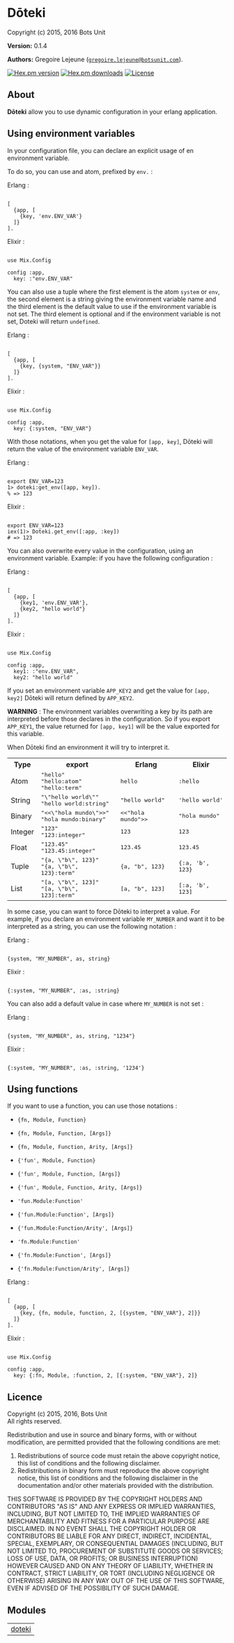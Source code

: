 

# Dōteki #

Copyright (c) 2015, 2016 Bots Unit

__Version:__ 0.1.4

__Authors:__ Gregoire Lejeune ([`gregoire.lejeune@botsunit.com`](mailto:gregoire.lejeune@botsunit.com)).

[![Hex.pm version](https://img.shields.io/hexpm/v/doteki.svg?style=flat-square)](https://hex.pm/packages/doteki)
[![Hex.pm downloads](https://img.shields.io/hexpm/dt/doteki.svg?style=flat-square)](https://hex.pm/packages/doteki)
[![License](https://img.shields.io/hexpm/l/doteki.svg?style=flat-square)](https://hex.pm/packages/doteki)


## About ##

__Dōteki__ allow you to use dynamic configuration in your erlang application.


## Using environment variables ##

In your configuration file, you can declare an explicit usage of en environment variable.

To do so, you can use and atom, prefixed by `env.` :

Erlang :

```

[
  {app, [
    {key, 'env.ENV_VAR'}
  ]}
].

```
Elixir :

```

use Mix.Config

config :app,
  key: :"env.ENV_VAR"

```

You can also use a tuple where the first element is the atom `system` or `env`,
the second element is a string giving the environment variable name and the third element is
the default value to use if the environment variable is not set. The third element is optional
and if the environment variable is not set, Doteki will return `undefined`.

Erlang :

```

[
  {app, [
    {key, {system, "ENV_VAR"}}
  ]}
].

```
Elixir :

```

use Mix.Config

config :app,
  key: {:system, "ENV_VAR"}

```

With those notations, when you get the value for `[app, key]`, Dōteki will return the value of the environment variable `ENV_VAR`.

Erlang :

```

export ENV_VAR=123
1> doteki:get_env([app, key]).
% => 123

```
Elixir :

```

export ENV_VAR=123
iex(1)> Doteki.get_env([:app, :key])
# => 123

```

You can also overwrite every value in the configuration, using an environment variable. Example: if you have the following configuration :

Erlang :

```

[
  {app, [
    {key1, 'env.ENV_VAR'},
    {key2, "hello world"}
  ]}
].

```
Elixir :

```

use Mix.Config

config :app,
  key1: :"env.ENV_VAR",
  key2: "hello world"

```

If you set an environment variable `APP_KEY2` and get the value for `[app, key2]` Dōteki will return defined by `APP_KEY2`.

__WARNING__ : The environment variables overwriting a key by its path are interpreted before those declares in the configuration. So if you export `APP_KEY1`, the value returned for `[app, key1]` will be the value exported for this variable.

When Dōteki find an environment it will try to interpret it.


<table width="100%" border="0">
<tr><th>Type</th><th>export</th><th>Erlang</th><th>Elixir</th></tr>
<tr><td>Atom</td><td><tt>"hello"</tt><br /><tt>"hello:atom"</tt><br /><tt>"hello:term"</tt></td><td><tt>hello</tt></td><td><tt>:hello</tt></td></tr>
<tr><td>String</td><td><tt>"\"hello world\""</tt><br /><tt>"hello world:string"</tt></td><td><tt>"hello world"</tt></td><td><tt>'hello world'</tt></td></tr>
<tr><td>Binary</td><td><tt>"<<\"hola mundo\">>"</tt><br /><tt>"hola mundo:binary"</tt></td><td><tt><<"hola mundo">></tt></td><td><tt>"hola mundo"</tt></td></tr>
<tr><td>Integer</td><td><tt>"123"</tt><br /><tt>"123:integer"</tt></td><td><tt>123</tt></td><td><tt>123</tt></td></tr>
<tr><td>Float</td><td><tt>"123.45"</tt><br /><tt>"123.45:integer"</tt></td><td><tt>123.45</tt></td><td><tt>123.45</tt></td></tr>
<tr><td>Tuple</td><td><tt>"{a, \"b\", 123}"</tt><br /><tt>"{a, \"b\", 123}:term"</tt></td><td><tt>{a, "b", 123}</tt></td><td><tt>{:a, 'b', 123}</tt></td></tr>
<tr><td>List</td><td><tt>"[a, \"b\", 123]"</tt><br /><tt>"[a, \"b\", 123]:term"</tt></td><td><tt>[a, "b", 123]</tt></td><td><tt>[:a, 'b', 123]</tt></td></tr>
</table>


In some case, you can want to force Dōteki to interpret a value. For example, if you declare an environment variable `MY_NUMBER` and want it to be interpreted as a string, you can use the following notation :

Erlang :

```

{system, "MY_NUMBER", as, string}

```
Elixir :

```

{:system, "MY_NUMBER", :as, :string}

```

You can also add a default value in case where `MY_NUMBER` is not set :

Erlang :

```

{system, "MY_NUMBER", as, string, "1234"}

```
Elixir :

```

{:system, "MY_NUMBER", :as, :string, '1234'}

```


## Using functions ##

If you want to use a function, you can use those notations :

* `{fn, Module, Function}`

* `{fn, Module, Function, [Args]}`

* `{fn, Module, Function, Arity, [Args]}`

* `{'fun', Module, Function}`

* `{'fun', Module, Function, [Args]}`

* `{'fun', Module, Function, Arity, [Args]}`

* `'fun.Module:Function'`

* `{'fun.Module:Function', [Args]}`

* `{'fun.Module:Function/Arity', [Args]}`

* `'fn.Module:Function'`

* `{'fn.Module:Function', [Args]}`

* `{'fn.Module:Function/Arity', [Args]}`

Erlang :

```

[
  {app, [
    {key, {fn, module, function, 2, [{system, "ENV_VAR"}, 2]}}
  ]}
].

```
Elixir :

```

use Mix.Config

config :app,
  key: {:fn, Module, :function, 2, [{:system, "ENV_VAR"}, 2]}

```


## Licence ##

Copyright (c) 2015, 2016, Bots Unit<br />
All rights reserved.

Redistribution and use in source and binary forms, with or without modification, are permitted provided that the following conditions are met:

1. Redistributions of source code must retain the above copyright notice, this list of conditions and the following disclaimer.
1. Redistributions in binary form must reproduce the above copyright notice, this list of conditions and the following disclaimer in the documentation and/or other materials provided with the distribution.


THIS SOFTWARE IS PROVIDED BY THE COPYRIGHT HOLDERS AND CONTRIBUTORS "AS IS" AND ANY EXPRESS OR IMPLIED WARRANTIES, INCLUDING, BUT NOT LIMITED TO, THE IMPLIED WARRANTIES OF MERCHANTABILITY AND FITNESS FOR A PARTICULAR PURPOSE ARE DISCLAIMED. IN NO EVENT SHALL THE COPYRIGHT HOLDER OR CONTRIBUTORS BE LIABLE FOR ANY DIRECT, INDIRECT, INCIDENTAL, SPECIAL, EXEMPLARY, OR CONSEQUENTIAL DAMAGES (INCLUDING, BUT NOT LIMITED TO, PROCUREMENT OF SUBSTITUTE GOODS OR SERVICES; LOSS OF USE, DATA, OR PROFITS; OR BUSINESS INTERRUPTION) HOWEVER CAUSED AND ON ANY THEORY OF LIABILITY, WHETHER IN CONTRACT, STRICT LIABILITY, OR TORT (INCLUDING NEGLIGENCE OR OTHERWISE) ARISING IN ANY WAY OUT OF THE USE OF THIS SOFTWARE, EVEN IF ADVISED OF THE POSSIBILITY OF SUCH DAMAGE.


## Modules ##


<table width="100%" border="0" summary="list of modules">
<tr><td><a href="https://github.com/botsunit/doteki/blob/master/doc/doteki.md" class="module">doteki</a></td></tr></table>

